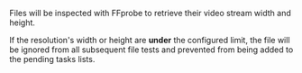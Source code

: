 
Files will be inspected with FFprobe to retrieve their video stream width and height.

If the resolution's width or height are **under** the configured limit,
the file will be ignored from all subsequent file tests and prevented from being added to the pending tasks lists.

